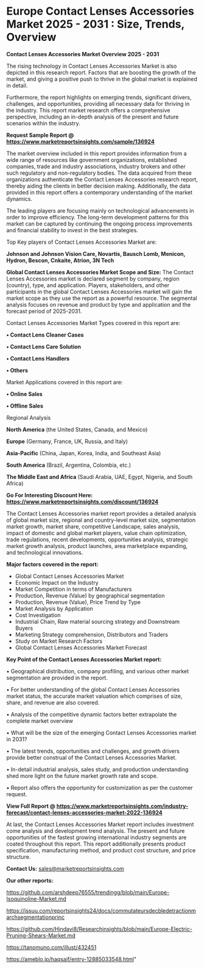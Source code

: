  # Europe Contact Lenses Accessories Market 2025 - 2031 : Size, Trends, Overview

<Strong> Contact Lenses Accessories Market Overview 2025 - 2031</strong>

The rising technology in Contact Lenses Accessories Market is also depicted in this research report. Factors that are boosting the growth of the market, and giving a positive push to thrive in the global market is explained in detail.

Furthermore, the report highlights on emerging trends, significant drivers, challenges, and opportunities, providing all necessary data for thriving in the industry. This report market research offers a comprehensive perspective, including an in-depth analysis of the present and future scenarios within the industry.

<strong>Request Sample Report @ <a href=https://www.marketreportsinsights.com/sample/136924>https://www.marketreportsinsights.com/sample/136924</a></strong>

The market overview included in this report provides information from a wide range of resources like government organizations, established companies, trade and industry associations, industry brokers and other such regulatory and non-regulatory bodies. The data acquired from these organizations authenticate the Contact Lenses Accessories research report, thereby aiding the clients in better decision making. Additionally, the data provided in this report offers a contemporary understanding of the market dynamics.

The leading players are focusing mainly on technological advancements in order to improve efficiency. The long-term development patterns for this market can be captured by continuing the ongoing process improvements and financial stability to invest in the best strategies.

Top Key players of Contact Lenses Accessories Market are:

<strong>Johnson and Johnson Vision Care, Novartis, Bausch  Lomb, Menicon, Hydron, Bescon, Cnkaite, Atrion, 3N Tech</strong>

<strong><b>Global Contact Lenses Accessories Market Scope and Size:</b></strong>
The Contact Lenses Accessories market is declared segment by company, region (country), type, and application. Players, stakeholders, and other participants in the global Contact Lenses Accessories market will gain the market scope as they use the report as a powerful resource. The segmental analysis focuses on revenue and product by type and application and the forecast period of 2025-2031.

Contact Lenses Accessories Market Types covered in this report are:

<strong>• Contact Lens Cleaner Cases

• Contact Lens Care Solution

• Contact Lens Handlers

• Others</strong>

Market Applications covered in this report are:

<strong>• Online Sales

• Offline Sales</strong> 

Regional Analysis

<strong>North America</strong> (the United States, Canada, and Mexico)

<strong>Europe</strong> (Germany, France, UK, Russia, and Italy)

<strong>Asia-Pacific</strong> (China, Japan, Korea, India, and Southeast Asia)

<strong>South America</strong> (Brazil, Argentina, Colombia, etc.)

<strong>The Middle East and Africa</strong> (Saudi Arabia, UAE, Egypt, Nigeria, and South Africa)

<strong>Go For Interesting Discount Here: <a href=https://www.marketreportsinsights.com/discount/136924>https://www.marketreportsinsights.com/discount/136924</a></strong>

The Contact Lenses Accessories market report provides a detailed analysis of global market size, regional and country-level market size, segmentation market growth, market share, competitive Landscape, sales analysis, impact of domestic and global market players, value chain optimization, trade regulations, recent developments, opportunities analysis, strategic market growth analysis, product launches, area marketplace expanding, and technological innovations.

<strong><b>Major factors covered in the report:</b></strong>
<ul>
  <li>Global Contact Lenses Accessories Market </li>
  <li>Economic Impact on the Industry</li>
  <li>Market Competition in terms of Manufacturers</li>
  <li>Production, Revenue (Value) by geographical segmentation</li>
  <li>Production, Revenue (Value), Price Trend by Type</li>
  <li>Market Analysis by Application</li>
  <li>Cost Investigation</li>
  <li>Industrial Chain, Raw material sourcing strategy and Downstream Buyers</li>
  <li>Marketing Strategy comprehension, Distributors and Traders</li>
  <li>Study on Market Research Factors</li>
  <li>Global Contact Lenses Accessories Market Forecast</li>
</ul>

<strong><b>Key Point of the Contact Lenses Accessories Market report:</b></strong>

• Geographical distribution, company profiling, and various other market segmentation are provided in the report.

• For better understanding of the global Contact Lenses Accessories market status, the accurate market valuation which comprises of size, share, and revenue are also covered.

• Analysis of the competitive dynamic factors better extrapolate the complete market overview

• What will be the size of the emerging Contact Lenses Accessories market in 2031?

• The latest trends, opportunities and challenges, and growth drivers provide better construal of the Contact Lenses Accessories Market.

• In-detail industrial analysis, sales study, and production understanding shed more light on the future market growth rate and scope.

• Report also offers the opportunity for customization as per the customer request.

<strong><b>View Full Report @ <a href=https://www.marketreportsinsights.com/industry-forecast/contact-lenses-accessories-market-2022-136924>https://www.marketreportsinsights.com/industry-forecast/contact-lenses-accessories-market-2022-136924</a></b></strong>


At last, the Contact Lenses Accessories Market report includes investment come analysis and development trend analysis. The present and future opportunities of the fastest growing international industry segments are coated throughout this report. This report additionally presents product specification, manufacturing method, and product cost structure, and price structure.

<strong>Contact Us:</strong>
sales@marketreportsinsights.com

<strong>Our other reports:</strong>

<a href=https://github.com/arshdeep76555/trendingg/blob/main/Europe-Isoquinoline-Market.md>https://github.com/arshdeep76555/trendingg/blob/main/Europe-Isoquinoline-Market.md</a>

<a href=https://issuu.com/reportsinsights24/docs/commutateursdecbledetractionmarchsegmentationprinc>https://issuu.com/reportsinsights24/docs/commutateursdecbledetractionmarchsegmentationprinc</a>

<a href=https://github.com/Hindavi8/Researchinsights/blob/main/Europe-Electric-Pruning-Shears-Market.md>https://github.com/Hindavi8/Researchinsights/blob/main/Europe-Electric-Pruning-Shears-Market.md</a>

<a href=https://tanomuno.com/illust/432451>https://tanomuno.com/illust/432451</a>

<a href=https://ameblo.jp/haqsaif/entry-12885033548.html>https://ameblo.jp/haqsaif/entry-12885033548.html</a>"
